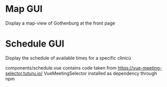 # Map GUI

Display a map-view of Gothenburg at the front page

# Schedule GUI

Display the schedule of available times for a specific clinicù

components/schedule.vue contains code taken from https://vue-meeting-selector.tuturu.io/
VueMeetingSelector installed as dependency through npm